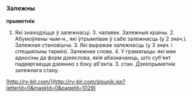 ### Залежны
**прыметнік**

1. Які знаходзіцца ў залежнасці. З. чалавек. Залежныя краіны. 2. Абумоўлены чым-н., які ўтрымлівае ў сабе залежнасць (у 2 знач.). Залежнае становішча. 3. Які выражае залежнасць (у 3 знач. і спецыяльны тэрмін). Залежнае слова. 4. У граматыцы: які мае адносіны да форм дзеяслова, якія абазначаюць, што суб'ект падвяргаецца дзеянню з боку аб'екта. З. стан. Дзеепрыметнік залежнага стану.

<a rel="author">[http://rv-blr.com/](http://rv-blr.com/slounik.jsp?letterId=0&maskId=0&pageId=1029)</a>
